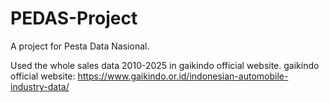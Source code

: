 # PEDAS-Project
A project for Pesta Data Nasional.

Used the whole sales data 2010-2025 in gaikindo official website. gaikindo official website: https://www.gaikindo.or.id/indonesian-automobile-industry-data/
